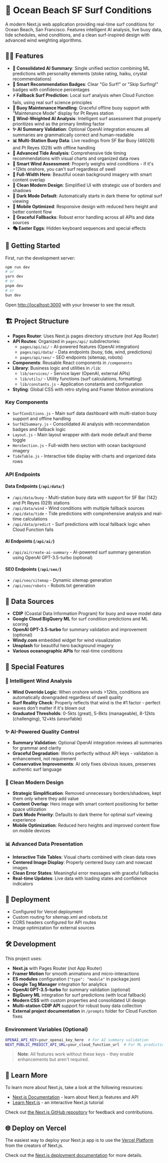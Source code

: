 # 🌊 Ocean Beach SF Surf Conditions

A modern Next.js web application providing real-time surf conditions for Ocean Beach, San Francisco. Features intelligent AI analysis, live buoy data, tide schedules, wind conditions, and a clean surf-inspired design with advanced wind weighting algorithms.

## 🏄‍♂️ Features

- **🤖 Consolidated AI Summary**: Single unified section combining ML predictions with personality elements (stoke rating, haiku, crystal recommendations)
- **🎯 Smart Recommendation Badges**: Clear "Go Surf!" or "Skip Surfing!" badges with confidence percentages
- **⚡ Fallback Surf Prediction**: Local surf analysis when Cloud Function fails, using real surf science principles
- **🔧 Buoy Maintenance Handling**: Graceful offline buoy support with "Maintenance Mode" display for Pt Reyes station
- **🤖 Wind-Weighted AI Analysis**: Intelligent surf assessment that properly prioritizes wind as the primary limiting factor
- **✨ AI Summary Validation**: Optional OpenAI integration ensures all summaries are grammatically correct and human-readable
- **📊 Multi-Station Buoy Data**: Live readings from SF Bar Buoy (46026) and Pt Reyes (029) with offline handling
- **🌊 Advanced Tide Analysis**: Comprehensive tide timing recommendations with visual charts and organized data rows
- **💨 Smart Wind Assessment**: Properly weighs wind conditions - if it's >12kts onshore, you can't surf regardless of swell
- **🌅 Full-Width Hero**: Beautiful ocean background imagery with smart content overlap
- **🎨 Clean Modern Design**: Simplified UI with strategic use of borders and shadows
- **🌙 Dark Mode Default**: Automatically starts in dark theme for optimal surf viewing
- **📱 Mobile Optimized**: Responsive design with reduced hero height and better content flow
- **🔄 Graceful Fallbacks**: Robust error handling across all APIs and data sources
- **🎭 Easter Eggs**: Hidden keyboard sequences and special effects

## 🚀 Getting Started

First, run the development server:

```bash
npm run dev
# or
yarn dev
# or
pnpm dev
# or
bun dev
```

Open [http://localhost:3000](http://localhost:3000) with your browser to see the result.

## 🏗️ Project Structure

- **Pages Router**: Uses Next.js pages directory structure (not App Router)
- **API Routes**: Organized in `pages/api/` subdirectories:
  - `pages/api/ai/` - AI-powered features (OpenAI integration)
  - `pages/api/data/` - Data endpoints (buoy, tide, wind, predictions)
  - `pages/api/seo/` - SEO endpoints (sitemap, robots)
- **Components**: Reusable React components in `/components`
- **Library**: Business logic and utilities in `/lib`:
  - `lib/services/` - Service layer (OpenAI, external APIs)
  - `lib/utils/` - Utility functions (surf calculations, formatting)
  - `lib/constants.js` - Application constants and configuration
- **Styling**: Global CSS with retro styling and Framer Motion animations

### Key Components

- `SurfConditions.js` - Main surf data dashboard with multi-station buoy support and offline handling
- `SurfAISummary.js` - Consolidated AI analysis with recommendation badges and fallback logic
- `Layout.js` - Main layout wrapper with dark mode default and theme toggle
- `HeroSection.js` - Full-width hero section with ocean background imagery
- `TideTable.js` - Interactive tide display with charts and organized data rows

### API Endpoints

#### Data Endpoints (`/api/data/`)
- `/api/data/buoy` - Multi-station buoy data with support for SF Bar (142) and Pt Reyes (029) stations
- `/api/data/wind` - Wind conditions with multiple fallback sources
- `/api/data/tide` - Tide predictions with comprehensive analysis and real-time calculations
- `/api/data/predict` - Surf predictions with local fallback logic when Cloud Function fails

#### AI Endpoints (`/api/ai/`)
- `/api/ai/create-ai-summary` - AI-powered surf summary generation using OpenAI GPT-3.5-turbo (optional)

#### SEO Endpoints (`/api/seo/`)
- `/api/seo/sitemap` - Dynamic sitemap generation
- `/api/seo/robots` - Robots.txt generation

## 🌊 Data Sources

- **CDIP** (Coastal Data Information Program) for buoy and wave model data
- **Google Cloud BigQuery ML** for surf condition predictions and ML scoring
- **OpenAI GPT-3.5-turbo** for summary validation and improvement (optional)
- **Windy.com** embedded widget for wind visualization
- **Unsplash** for beautiful hero background imagery
- **Various oceanographic APIs** for real-time conditions

## 🎨 Special Features

### 🧠 Intelligent Wind Analysis
- **Wind Override Logic**: When onshore winds >12kts, conditions are automatically downgraded regardless of swell quality
- **Surf Reality Check**: Properly reflects that wind is the #1 factor - perfect waves don't matter if it's blown out
- **Graduated Thresholds**: 0-5kts (great), 5-8kts (manageable), 8-12kts (challenging), 12+kts (unsurfable)

### ✨ AI-Powered Quality Control
- **Summary Validation**: Optional OpenAI integration reviews all summaries for grammar and clarity
- **Graceful Degradation**: Works perfectly without API keys - validation is enhancement, not requirement
- **Conservative Improvements**: AI only fixes obvious issues, preserves authentic surf language

### 🎨 Clean Modern Design
- **Strategic Simplification**: Removed unnecessary borders/shadows, kept them only where they add value
- **Content Overlap**: Hero image with smart content positioning for better space utilization
- **Dark Mode Priority**: Defaults to dark theme for optimal surf viewing experience
- **Mobile Optimization**: Reduced hero heights and improved content flow on mobile devices

### 📊 Advanced Data Presentation
- **Interactive Tide Tables**: Visual charts combined with clean data rows
- **Centered Image Display**: Properly centered buoy cam and nowcast images
- **Clean Error States**: Meaningful error messages with graceful fallbacks
- **Real-time Updates**: Live data with loading states and confidence indicators

## 🚢 Deployment

- Configured for Vercel deployment
- Custom routing for sitemap.xml and robots.txt
- CORS headers configured for API routes
- Image optimization for external sources

## 🛠️ Development

This project uses:
- **Next.js** with Pages Router (not App Router)
- **Framer Motion** for smooth animations and micro-interactions
- **ES modules** configuration (`"type": "module"` in package.json)
- **Google Tag Manager** integration for analytics
- **OpenAI GPT-3.5-turbo** for summary validation (optional)
- **BigQuery ML** integration for surf predictions (with local fallback)
- **Modern CSS** with custom properties and consolidated UI design
- **Multi-station CDIP API** support for robust buoy data collection
- **External project documentation** in `/prompts` folder for Cloud Function fixes

### Environment Variables (Optional)
```bash
OPENAI_API_KEY=your_openai_key_here  # For AI summary validation
NEXT_PUBLIC_PREDICT_API_URL=your_cloud_function_url  # For ML predictions
```

> **Note**: All features work without these keys - they enable enhancements but aren't required.

## 📝 Learn More

To learn more about Next.js, take a look at the following resources:

- [Next.js Documentation](https://nextjs.org/docs) - learn about Next.js features and API
- [Learn Next.js](https://nextjs.org/learn) - an interactive Next.js tutorial

Check out [the Next.js GitHub repository](https://github.com/vercel/next.js/) for feedback and contributions.

## 🌐 Deploy on Vercel

The easiest way to deploy your Next.js app is to use the [Vercel Platform](https://vercel.com/new?utm_medium=default-template&filter=next.js&utm_source=create-next-app&utm_campaign=create-next-app-readme) from the creators of Next.js.

Check out the [Next.js deployment documentation](https://nextjs.org/docs/deployment) for more details.